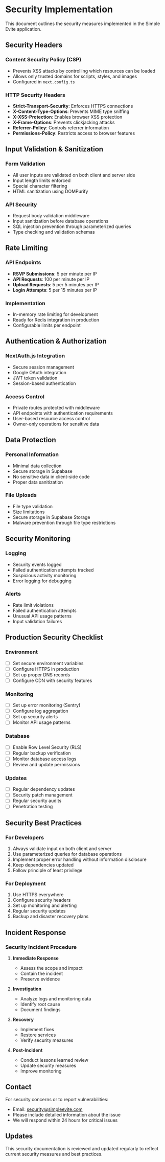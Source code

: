 # Security Implementation

This document outlines the security measures implemented in the Simple Evite application.

## Security Headers

### Content Security Policy (CSP)
- Prevents XSS attacks by controlling which resources can be loaded
- Allows only trusted domains for scripts, styles, and images
- Configured in `next.config.ts`

### HTTP Security Headers
- **Strict-Transport-Security**: Enforces HTTPS connections
- **X-Content-Type-Options**: Prevents MIME type sniffing
- **X-XSS-Protection**: Enables browser XSS protection
- **X-Frame-Options**: Prevents clickjacking attacks
- **Referrer-Policy**: Controls referrer information
- **Permissions-Policy**: Restricts access to browser features

## Input Validation & Sanitization

### Form Validation
- All user inputs are validated on both client and server side
- Input length limits enforced
- Special character filtering
- HTML sanitization using DOMPurify

### API Security
- Request body validation middleware
- Input sanitization before database operations
- SQL injection prevention through parameterized queries
- Type checking and validation schemas

## Rate Limiting

### API Endpoints
- **RSVP Submissions**: 5 per minute per IP
- **API Requests**: 100 per minute per IP
- **Upload Requests**: 5 per 5 minutes per IP
- **Login Attempts**: 5 per 15 minutes per IP

### Implementation
- In-memory rate limiting for development
- Ready for Redis integration in production
- Configurable limits per endpoint

## Authentication & Authorization

### NextAuth.js Integration
- Secure session management
- Google OAuth integration
- JWT token validation
- Session-based authentication

### Access Control
- Private routes protected with middleware
- API endpoints with authentication requirements
- User-based resource access control
- Owner-only operations for sensitive data

## Data Protection

### Personal Information
- Minimal data collection
- Secure storage in Supabase
- No sensitive data in client-side code
- Proper data sanitization

### File Uploads
- File type validation
- Size limitations
- Secure storage in Supabase Storage
- Malware prevention through file type restrictions

## Security Monitoring

### Logging
- Security events logged
- Failed authentication attempts tracked
- Suspicious activity monitoring
- Error logging for debugging

### Alerts
- Rate limit violations
- Failed authentication attempts
- Unusual API usage patterns
- Input validation failures

## Production Security Checklist

### Environment
- [ ] Set secure environment variables
- [ ] Configure HTTPS in production
- [ ] Set up proper DNS records
- [ ] Configure CDN with security features

### Monitoring
- [ ] Set up error monitoring (Sentry)
- [ ] Configure log aggregation
- [ ] Set up security alerts
- [ ] Monitor API usage patterns

### Database
- [ ] Enable Row Level Security (RLS)
- [ ] Regular backup verification
- [ ] Monitor database access logs
- [ ] Review and update permissions

### Updates
- [ ] Regular dependency updates
- [ ] Security patch management
- [ ] Regular security audits
- [ ] Penetration testing

## Security Best Practices

### For Developers
1. Always validate input on both client and server
2. Use parameterized queries for database operations
3. Implement proper error handling without information disclosure
4. Keep dependencies updated
5. Follow principle of least privilege

### For Deployment
1. Use HTTPS everywhere
2. Configure security headers
3. Set up monitoring and alerting
4. Regular security updates
5. Backup and disaster recovery plans

## Incident Response

### Security Incident Procedure
1. **Immediate Response**
   - Assess the scope and impact
   - Contain the incident
   - Preserve evidence

2. **Investigation**
   - Analyze logs and monitoring data
   - Identify root cause
   - Document findings

3. **Recovery**
   - Implement fixes
   - Restore services
   - Verify security measures

4. **Post-Incident**
   - Conduct lessons learned review
   - Update security measures
   - Improve monitoring

## Contact

For security concerns or to report vulnerabilities:
- Email: security@simpleevite.com
- Please include detailed information about the issue
- We will respond within 24 hours for critical issues

## Updates

This security documentation is reviewed and updated regularly to reflect current security measures and best practices.

